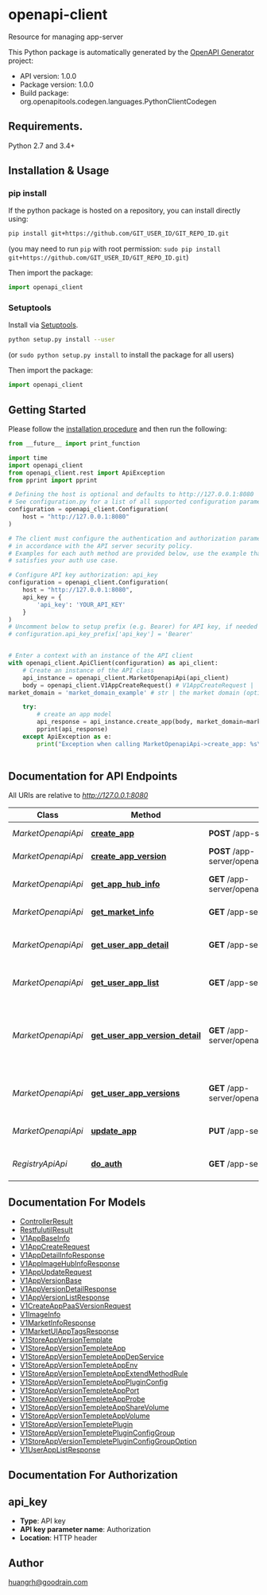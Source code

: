# openapi-client
Resource for managing app-server

This Python package is automatically generated by the [OpenAPI Generator](https://openapi-generator.tech) project:

- API version: 1.0.0
- Package version: 1.0.0
- Build package: org.openapitools.codegen.languages.PythonClientCodegen

## Requirements.

Python 2.7 and 3.4+

## Installation & Usage
### pip install

If the python package is hosted on a repository, you can install directly using:

```sh
pip install git+https://github.com/GIT_USER_ID/GIT_REPO_ID.git
```
(you may need to run `pip` with root permission: `sudo pip install git+https://github.com/GIT_USER_ID/GIT_REPO_ID.git`)

Then import the package:
```python
import openapi_client
```

### Setuptools

Install via [Setuptools](http://pypi.python.org/pypi/setuptools).

```sh
python setup.py install --user
```
(or `sudo python setup.py install` to install the package for all users)

Then import the package:
```python
import openapi_client
```

## Getting Started

Please follow the [installation procedure](#installation--usage) and then run the following:

```python
from __future__ import print_function

import time
import openapi_client
from openapi_client.rest import ApiException
from pprint import pprint

# Defining the host is optional and defaults to http://127.0.0.1:8080
# See configuration.py for a list of all supported configuration parameters.
configuration = openapi_client.Configuration(
    host = "http://127.0.0.1:8080"
)

# The client must configure the authentication and authorization parameters
# in accordance with the API server security policy.
# Examples for each auth method are provided below, use the example that
# satisfies your auth use case.

# Configure API key authorization: api_key
configuration = openapi_client.Configuration(
    host = "http://127.0.0.1:8080",
    api_key = {
        'api_key': 'YOUR_API_KEY'
    }
)
# Uncomment below to setup prefix (e.g. Bearer) for API key, if needed
# configuration.api_key_prefix['api_key'] = 'Bearer'


# Enter a context with an instance of the API client
with openapi_client.ApiClient(configuration) as api_client:
    # Create an instance of the API class
    api_instance = openapi_client.MarketOpenapiApi(api_client)
    body = openapi_client.V1AppCreateRequest() # V1AppCreateRequest | 
market_domain = 'market_domain_example' # str | the market domain (optional)

    try:
        # create an app model
        api_response = api_instance.create_app(body, market_domain=market_domain)
        pprint(api_response)
    except ApiException as e:
        print("Exception when calling MarketOpenapiApi->create_app: %s\n" % e)
    
```

## Documentation for API Endpoints

All URIs are relative to *http://127.0.0.1:8080*

Class | Method | HTTP request | Description
------------ | ------------- | ------------- | -------------
*MarketOpenapiApi* | [**create_app**](docs/MarketOpenapiApi.md#create_app) | **POST** /app-server/openapi/apps | create an app model
*MarketOpenapiApi* | [**create_app_version**](docs/MarketOpenapiApi.md#create_app_version) | **POST** /app-server/openapi/apps/{appID}/versions | post an app version
*MarketOpenapiApi* | [**get_app_hub_info**](docs/MarketOpenapiApi.md#get_app_hub_info) | **GET** /app-server/openapi/apps/{appID}/apphubinfo | get app image save info
*MarketOpenapiApi* | [**get_market_info**](docs/MarketOpenapiApi.md#get_market_info) | **GET** /app-server/openapi/info | get mrket info
*MarketOpenapiApi* | [**get_user_app_detail**](docs/MarketOpenapiApi.md#get_user_app_detail) | **GET** /app-server/openapi/apps/{appID} | Query the specified application details
*MarketOpenapiApi* | [**get_user_app_list**](docs/MarketOpenapiApi.md#get_user_app_list) | **GET** /app-server/openapi/apps | A list of installable applications
*MarketOpenapiApi* | [**get_user_app_version_detail**](docs/MarketOpenapiApi.md#get_user_app_version_detail) | **GET** /app-server/openapi/apps/{appID}/versions/{version} | Query the specified version details of the specified application
*MarketOpenapiApi* | [**get_user_app_versions**](docs/MarketOpenapiApi.md#get_user_app_versions) | **GET** /app-server/openapi/apps/{appID}/versions | Query the specified application version list
*MarketOpenapiApi* | [**update_app**](docs/MarketOpenapiApi.md#update_app) | **PUT** /app-server/openapi/apps/{appID} | update app model base info
*RegistryApiApi* | [**do_auth**](docs/RegistryApiApi.md#do_auth) | **GET** /app-server/v1/registry/auth | image registry auth server


## Documentation For Models

 - [ControllerResult](docs/ControllerResult.md)
 - [RestfulutilResult](docs/RestfulutilResult.md)
 - [V1AppBaseInfo](docs/V1AppBaseInfo.md)
 - [V1AppCreateRequest](docs/V1AppCreateRequest.md)
 - [V1AppDetailInfoResponse](docs/V1AppDetailInfoResponse.md)
 - [V1AppImageHubInfoResponse](docs/V1AppImageHubInfoResponse.md)
 - [V1AppUpdateRequest](docs/V1AppUpdateRequest.md)
 - [V1AppVersionBase](docs/V1AppVersionBase.md)
 - [V1AppVersionDetailResponse](docs/V1AppVersionDetailResponse.md)
 - [V1AppVersionListResponse](docs/V1AppVersionListResponse.md)
 - [V1CreateAppPaaSVersionRequest](docs/V1CreateAppPaaSVersionRequest.md)
 - [V1ImageInfo](docs/V1ImageInfo.md)
 - [V1MarketInfoResponse](docs/V1MarketInfoResponse.md)
 - [V1MarketUIAppTagsResponse](docs/V1MarketUIAppTagsResponse.md)
 - [V1StoreAppVersionTemplate](docs/V1StoreAppVersionTemplate.md)
 - [V1StoreAppVersionTempleteApp](docs/V1StoreAppVersionTempleteApp.md)
 - [V1StoreAppVersionTempleteAppDepService](docs/V1StoreAppVersionTempleteAppDepService.md)
 - [V1StoreAppVersionTempleteAppEnv](docs/V1StoreAppVersionTempleteAppEnv.md)
 - [V1StoreAppVersionTempleteAppExtendMethodRule](docs/V1StoreAppVersionTempleteAppExtendMethodRule.md)
 - [V1StoreAppVersionTempleteAppPluginConfig](docs/V1StoreAppVersionTempleteAppPluginConfig.md)
 - [V1StoreAppVersionTempleteAppPort](docs/V1StoreAppVersionTempleteAppPort.md)
 - [V1StoreAppVersionTempleteAppProbe](docs/V1StoreAppVersionTempleteAppProbe.md)
 - [V1StoreAppVersionTempleteAppShareVolume](docs/V1StoreAppVersionTempleteAppShareVolume.md)
 - [V1StoreAppVersionTempleteAppVolume](docs/V1StoreAppVersionTempleteAppVolume.md)
 - [V1StoreAppVersionTempletePlugin](docs/V1StoreAppVersionTempletePlugin.md)
 - [V1StoreAppVersionTempletePluginConfigGroup](docs/V1StoreAppVersionTempletePluginConfigGroup.md)
 - [V1StoreAppVersionTempletePluginConfigGroupOption](docs/V1StoreAppVersionTempletePluginConfigGroupOption.md)
 - [V1UserAppListResponse](docs/V1UserAppListResponse.md)


## Documentation For Authorization


## api_key

- **Type**: API key
- **API key parameter name**: Authorization
- **Location**: HTTP header


## Author

huangrh@goodrain.com



